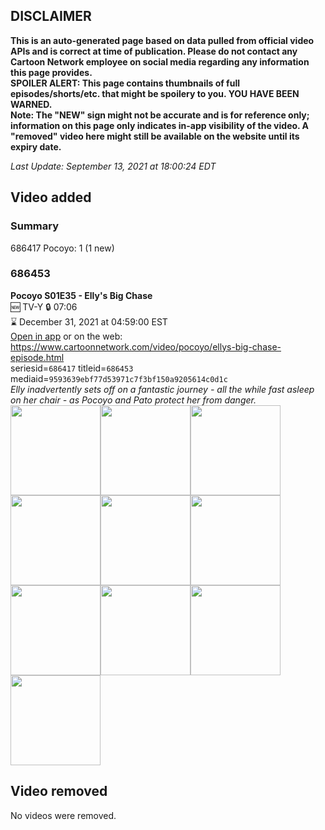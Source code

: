 ## DISCLAIMER
**This is an auto-generated page based on data pulled from official video APIs and is correct at time of publication. Please do not contact any Cartoon Network employee on social media regarding any information this page provides.**  
**SPOILER ALERT: This page contains thumbnails of full episodes/shorts/etc. that might be spoilery to you. YOU HAVE BEEN WARNED.**  
**Note: The "NEW" sign might not be accurate and is for reference only; information on this page only indicates in-app visibility of the video. A "removed" video here might still be available on the website until its expiry date.**  

_Last Update: September 13, 2021 at 18:00:24 EDT_
## Video added
### Summary
686417 Pocoyo: 1 (1 new)  
### 686453
**Pocoyo S01E35 - Elly's Big Chase**  
🆕 TV-Y 🔒 07:06  
⌛ December 31, 2021 at 04:59:00 EST  
[Open in app](https://cnvideo.sercomkc.org/redirector.html?type=cnapp&seriesid=1000000000093702&titleid=686453&mediaid=9593639ebf77d53971c7f3bf150a9205614c0d1c) or on the web: https://www.cartoonnetwork.com/video/pocoyo/ellys-big-chase-episode.html  
seriesid=`686417` titleid=`686453` mediaid=`9593639ebf77d53971c7f3bf150a9205614c0d1c`  
_Elly inadvertently sets off on a fantastic journey - all the while fast asleep on her chair - as Pocoyo and Pato protect her from danger._  
<a href="https://s3.amazonaws.com/cartoonorchestrator/686453_001_1280x720.jpg"><img src="https://s3.amazonaws.com/cartoonorchestrator/686453_001_640x360.jpg" height="144px" /></a><a href="https://s3.amazonaws.com/cartoonorchestrator/686453_002_1280x720.jpg"><img src="https://s3.amazonaws.com/cartoonorchestrator/686453_002_640x360.jpg" height="144px" /></a><a href="https://s3.amazonaws.com/cartoonorchestrator/686453_003_1280x720.jpg"><img src="https://s3.amazonaws.com/cartoonorchestrator/686453_003_640x360.jpg" height="144px" /></a><a href="https://s3.amazonaws.com/cartoonorchestrator/686453_004_1280x720.jpg"><img src="https://s3.amazonaws.com/cartoonorchestrator/686453_004_640x360.jpg" height="144px" /></a><a href="https://s3.amazonaws.com/cartoonorchestrator/686453_005_1280x720.jpg"><img src="https://s3.amazonaws.com/cartoonorchestrator/686453_005_640x360.jpg" height="144px" /></a><a href="https://s3.amazonaws.com/cartoonorchestrator/686453_006_1280x720.jpg"><img src="https://s3.amazonaws.com/cartoonorchestrator/686453_006_640x360.jpg" height="144px" /></a><a href="https://s3.amazonaws.com/cartoonorchestrator/686453_007_1280x720.jpg"><img src="https://s3.amazonaws.com/cartoonorchestrator/686453_007_640x360.jpg" height="144px" /></a><a href="https://s3.amazonaws.com/cartoonorchestrator/686453_008_1280x720.jpg"><img src="https://s3.amazonaws.com/cartoonorchestrator/686453_008_640x360.jpg" height="144px" /></a><a href="https://s3.amazonaws.com/cartoonorchestrator/686453_009_1280x720.jpg"><img src="https://s3.amazonaws.com/cartoonorchestrator/686453_009_640x360.jpg" height="144px" /></a><a href="https://s3.amazonaws.com/cartoonorchestrator/686453_010_1280x720.jpg"><img src="https://s3.amazonaws.com/cartoonorchestrator/686453_010_640x360.jpg" height="144px" /></a>
## Video removed
No videos were removed.  
